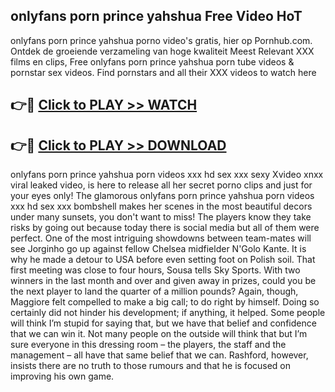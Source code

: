 ## onlyfans porn prince yahshua Free Video HoT 

onlyfans porn prince yahshua porno video's gratis, hier op Pornhub.com. Ontdek de groeiende verzameling van hoge kwaliteit Meest Relevant XXX films en clips,
Free onlyfans porn prince yahshua porn tube videos & pornstar sex videos. Find pornstars and all their XXX videos to watch here


## 👉🔴 [Click to PLAY >> WATCH](http://us.freeplayer.one?title=onlyfans_porn_prince_yahshua&ref=16D)

## 👉🔴 [Click to PLAY >> DOWNLOAD](http://us.freeplayer.one?title=onlyfans_porn_prince_yahshua&ref=16D)


onlyfans porn prince yahshua porn videos xxx hd sex xxx sexy Xvideo xnxx viral leaked video, is here to release all her secret porno clips and just for your eyes only! The glamorous onlyfans porn prince yahshua porn videos xxx hd sex xxx bombshell makes her scenes in the most beautiful decors under many sunsets, you don't want to miss! The players know they take risks by going out because today there is social media but all of them were perfect. One of the most intriguing showdowns between team-mates will see Jorginho go up against fellow Chelsea midfielder N'Golo Kante. It is why he made a detour to USA before even setting foot on Polish soil. That first meeting was close to four hours, Sousa tells Sky Sports. With two winners in the last month and over and given away in prizes, could you be the next player to land the quarter of a million pounds? Again, though, Maggiore felt compelled to make a big call; to do right by himself. Doing so certainly did not hinder his development; if anything, it helped. Some people will think I’m stupid for saying that, but we have that belief and confidence that we can win it. Not many people on the outside will think that but I’m sure everyone in this dressing room – the players, the staff and the management – all have that same belief that we can. Rashford, however, insists there are no truth to those rumours and that he is focused on improving his own game.